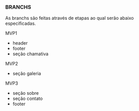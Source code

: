 ### BRANCHS
As branchs são feitas através de etapas ao qual serão abaixo especificadas.

MVP1
  - header
  - footer
  - seção chamativa

MVP2
  - seção galeria

MVP3
  - seção sobre
  - seção contato
  - footer